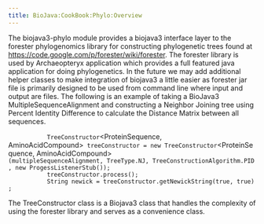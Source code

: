 ```yaml
---
title: BioJava:CookBook:Phylo:Overview
---
```


The biojava3-phylo module provides a biojava3 interface layer to the
forester phylogenomics library for constructing phylogenetic trees found
at <https://code.google.com/p/forester/wiki/forester>. The forester
library is used by Archaeopteryx application which provides a full
featured java application for doing phylogenetics. In the future we may
add additional helper classes to make integration of biojava3 a little
easier as forester jar file is primarily designed to be used from
command line where input and output are files. The following is an
example of taking a BioJava3 MultipleSequenceAlignment and constructing
a Neighbor Joining tree using Percent Identity Difference to calculate
the Distance Matrix between all sequences.

<java>

`           TreeConstructor`<ProteinSequence, AminoAcidCompound>` treeConstructor = new TreeConstructor`<ProteinSequence, AminoAcidCompound>`(multipleSequenceAlignment, TreeType.NJ, TreeConstructionAlgorithm.PID, new ProgessListenerStub());`  
`           treeConstructor.process();`  
`           String newick = treeConstructor.getNewickString(true, true);`

</java>

The TreeConstructor class is a Biojava3 class that handles the
complexity of using the forester library and serves as a convenience
class.
